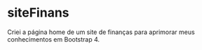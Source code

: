 # siteFinans
Criei a página home de um site de finanças para aprimorar meus conhecimentos em Bootstrap 4. 
